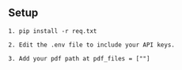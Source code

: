 ## Setup 

```
1. pip install -r req.txt
```
```
2. Edit the .env file to include your API keys.
```
```
3. Add your pdf path at pdf_files = [""]
```

